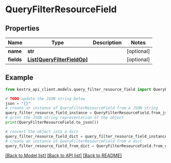 # QueryFilterResourceField


## Properties

Name | Type | Description | Notes
------------ | ------------- | ------------- | -------------
**name** | **str** |  | [optional] 
**fields** | [**List[QueryFilterFieldOp]**](QueryFilterFieldOp.md) |  | [optional] 

## Example

```python
from kestra_api_client.models.query_filter_resource_field import QueryFilterResourceField

# TODO update the JSON string below
json = "{}"
# create an instance of QueryFilterResourceField from a JSON string
query_filter_resource_field_instance = QueryFilterResourceField.from_json(json)
# print the JSON string representation of the object
print(QueryFilterResourceField.to_json())

# convert the object into a dict
query_filter_resource_field_dict = query_filter_resource_field_instance.to_dict()
# create an instance of QueryFilterResourceField from a dict
query_filter_resource_field_from_dict = QueryFilterResourceField.from_dict(query_filter_resource_field_dict)
```
[[Back to Model list]](../README.md#documentation-for-models) [[Back to API list]](../README.md#documentation-for-api-endpoints) [[Back to README]](../README.md)


